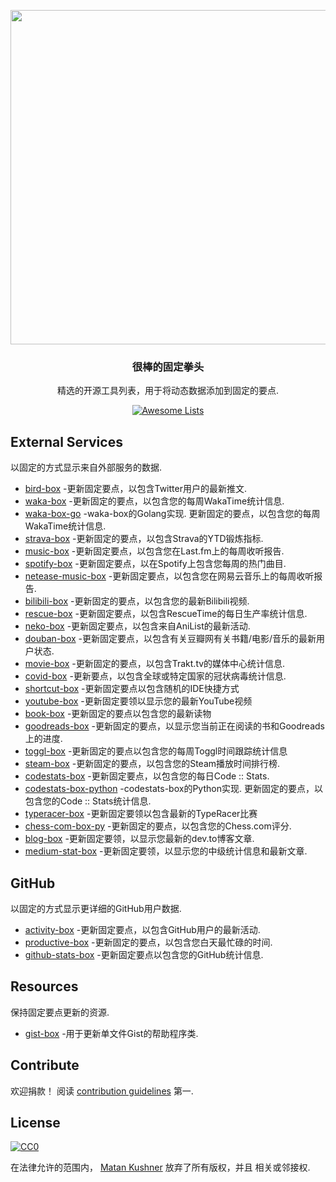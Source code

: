 <div class="github-widget" data-repo="matchai/awesome-pinned-gists"></div>
<script async src="https://pagead2.googlesyndication.com/pagead/js/adsbygoogle.js"></script><ins class="adsbygoogle" style="display:block" data-ad-client="ca-pub-6890694312814945" data-ad-slot="5473692530" data-ad-format="auto"  data-full-width-responsive="true"></ins><script>(adsbygoogle = window.adsbygoogle || []).push({});</script>
<p align="center">
  <img src="https://user-images.githubusercontent.com/4658208/57482610-14f64480-7273-11e9-862e-80d9fe332311.png" width="535">
  <h3 align="center">很棒的固定拳头</h3>
  <p align="center">精选的开源工具列表，用于将动态数据添加到固定的要点.<p>
  <p align="center">
    <a href="https://awesome.re"><img src="https://awesome.re/badge.svg" alt="Awesome Lists"></a>
  </p>
</p>



## External Services

以固定的方式显示来自外部服务的数据.

- [bird-box](https://github.com/matchai/bird-box) -更新固定要点，以包含Twitter用户的最新推文.
- [waka-box](https://github.com/matchai/waka-box) -更新固定的要点，以包含您的每周WakaTime统计信息.
- [waka-box-go](https://github.com/YouEclipse/waka-box-go)  -waka-box的Golang实现. 更新固定的要点，以包含您的每周WakaTime统计信息.
- [strava-box](https://github.com/JohnPhamous/strava-box) -更新固定的要点，以包含Strava的YTD锻炼指标.
- [music-box](https://github.com/jacc/music-box) -更新固定要点，以包含您在Last.fm上的每周收听报告.
- [spotify-box](https://github.com/izayl/spotify-box) -更新固定要点，以在Spotify上包含您每周的热门曲目.
- [netease-music-box](https://github.com/Leecason/netease-music-box) -更新固定要点，以包含您在网易云音乐上的每周收听报告.
- [bilibili-box](https://github.com/KeJunMao/bilibili-box) -更新固定的要点，以包含您的最新Bilibili视频.
- [rescue-box](https://github.com/joshghent/rescue-box) -更新固定要点，以包含RescueTime的每日生产率统计信息.
- [neko-box](https://github.com/RangerDigital/neko-box) -更新固定要点，以包含来自AniList的最新活动.
- [douban-box](https://github.com/CodeDaraW/douban-box) -更新固定要点，以包含有关豆瓣网有关书籍/电影/音乐的最新用户状态.
- [movie-box](https://github.com/LuisAlejandro/movie-box) -更新固定的要点，以包含Trakt.tv的媒体中心统计信息.
- [covid-box](https://github.com/puf17640/covid-box) -更新要点，以包含全球或特定国家的冠状病毒统计信息.
- [shortcut-box](https://github.com/artemnovichkov/shortcut-box) -更新固定要点以包含随机的IDE快捷方式
- [youtube-box](https://github.com/SinaKhalili/youtube-box) -更新固定要领以显示您的最新YouTube视频
- [book-box](https://github.com/amorriscode/book-box) -更新固定的要点以包含您的最新读物
- [goodreads-box](https://github.com/mdluo/goodreads-box) -更新固定的要点，以显示您当前正在阅读的书和Goodreads上的进度.
- [toggl-box](https://github.com/tobimori/toggl-box) -更新固定的要点以包含您的每周Toggl时间跟踪统计信息
- [steam-box](https://github.com/YouEclipse/steam-box) -更新固定的要点，以包含您的Steam播放时间排行榜.
- [codestats-box](https://github.com/Ancientwood/codestats-box) -更新固定要点，以包含您的每日Code :: Stats.
- [codestats-box-python](https://github.com/aksh1618/codestats-box-python)  -codestats-box的Python实现. 更新固定的要点，以包含您的Code :: Stats统计信息.
- [typeracer-box](https://github.com/tobimori/typeracer-box) -更新固定要领以包含最新的TypeRacer比赛
- [chess-com-box-py](https://github.com/sciencepal/chess-com-box-py) -更新固定的要点，以包含您的Chess.com评分.
- [blog-box](https://github.com/Aveek-Saha/blog-box) -更新固定要领，以显示您最新的dev.to博客文章.
- [medium-stat-box](https://github.com/kylemocode/medium-stat-box) -更新固定要领，以显示您的中级统计信息和最新文章.

## GitHub

以固定的方式显示更详细的GitHub用户数据.

- [activity-box](https://github.com/JasonEtco/activity-box) -更新固定要点，以包含GitHub用户的最新活动.
- [productive-box](https://github.com/maxam2017/productive-box) -更新固定的要点，以包含您白天最忙碌的时间.
- [github-stats-box](https://github.com/bokub/github-stats-box) -更新固定要点以包含您的GitHub统计信息.

## Resources

保持固定要点更新的资源.

- [gist-box](https://github.com/JasonEtco/gist-box) -用于更新单文件Gist的帮助程序类.

## Contribute

欢迎捐款！ 阅读 [contribution guidelines](https://github.com/matchai/awesome-pinned-gists/blob/master/contributing.md) 第一.

## License

[![CC0](https://mirrors.creativecommons.org/presskit/buttons/88x31/svg/cc-zero.svg)](https://creativecommons.org/publicdomain/zero/1.0)

在法律允许的范围内， [Matan Kushner](https://github.com/matchai) 放弃了所有版权，并且
相关或邻接权.
